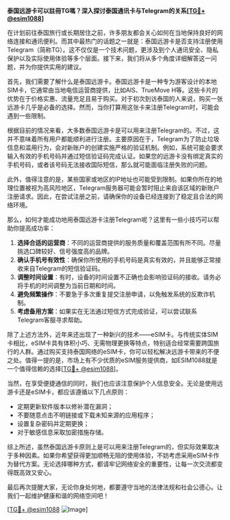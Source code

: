 **泰国远游卡可以註冊TG嗎？深入探讨泰国通讯卡与Telegram的关系[[TG💪+ @esim1088](https://t.me/s/esim1088)]**

在计划前往泰国旅行或长期居住之前，许多朋友都会关心如何在当地保持良好的网络连接和通讯便利。而其中最热门的话题之一就是：泰国远游卡是否支持注册使用Telegram（简称TG）。这不仅仅是一个技术问题，更涉及到个人通讯安全、隐私保护以及实际使用体验等多个层面。接下来，我们将从多个角度详细解答这一问题，并为你提供实用的建议。

首先，我们需要了解什么是泰国远游卡。泰国远游卡是一种专为游客设计的本地SIM卡，它通常由当地电信运营商提供，比如AIS、TrueMove H等。这些卡片的优势在于价格实惠、流量充足且易于购买。对于初次到访泰国的人来说，购买一张远游卡几乎是必备的选择。然而，当你打算用这张卡来注册Telegram时，可能会遇到一些限制。

根据目前的情况来看，大多数泰国远游卡是可以用来注册Telegram的。不过，这并不意味着所有用户都能顺利进行注册。主要原因在于，Telegram为了防止垃圾信息和滥用行为，会对新账户的创建实施严格的验证机制。例如，系统可能会要求输入有效的手机号码并通过短信验证码完成认证。如果您的远游卡没有绑定真实的手机号码，或者该号码无法接收国际短信，那么就可能面临注册失败的问题。

此外，值得注意的是，某些国家或地区的IP地址也可能受到限制。如果你所在的地理位置被视为高风险地区，Telegram服务器可能会暂时阻止来自该区域的新账户注册请求。因此，在尝试注册之前，请确保你的设备已经连接到了稳定且合法的网络环境。

那么，如何才能成功地用泰国远游卡注册Telegram呢？这里有一些小技巧可以帮助你提高成功率：

1. **选择合适的运营商**：不同的运营商提供的服务质量和覆盖范围有所不同。尽量挑选口碑较好、信号强度高的品牌。
2. **确认手机号有效性**：确保你所使用的手机号码是真实有效的，并且能够正常接收来自Telegram的短信验证码。
3. **调整时间设置**：有时，设备的时间设置不正确也会影响验证码的接收。请务必将手机的时间调整为当前日期和时间。
4. **避免频繁操作**：不要急于多次重复提交注册申请，以免触发系统的反欺诈机制。
5. **考虑备用方案**：如果实在无法通过短信方式完成验证，可以尝试联系Telegram客服寻求帮助。

除了上述方法外，近年来还出现了一种新兴的技术——eSIM卡。与传统实体SIM卡相比，eSIM卡具有体积小巧、无需物理更换等特点，特别适合经常需要跨国旅行的人群。通过购买支持泰国网络的eSIM卡，你可以轻松解决远游卡带来的不便之处。值得一提的是，市场上有不少优质的eSIM服务提供商，如ESIM1088就是一个值得信赖的选择[[TG💪+ @esim1088](https://t.me/s/esim1088)]。

当然，在享受便捷通信的同时，我们也应该注意保护个人信息安全。无论是使用远游卡还是eSIM卡，都应该遵循以下几点原则：
- 定期更新软件版本以修补潜在漏洞；
- 不要随意点击不明链接或下载未知来源的应用程序；
- 设置复杂密码并定期更换；
- 对于敏感信息采取加密措施存储。

综上所述，虽然泰国远游卡原则上是可以用来注册Telegram的，但实际效果取决于多种因素。如果你希望获得更加顺畅无阻的使用体验，不妨考虑采用eSIM卡作为替代方案。无论选择哪种方式，都请牢记网络安全的重要性，让每一次交流都变得既高效又安心。

最后再次提醒大家，无论你身处何地，都要遵守当地的法律法规和社会公德心。让我们一起维护健康和谐的网络空间吧！

[[TG💪+ @esim1088](https://t.me/s/esim1088) ![Image](https://i.postimg.cc/4NQfJmqS/Snipaste-2025-05-13-00-14-12.png)]